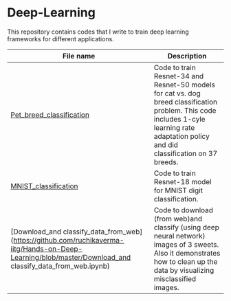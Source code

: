 # Deep-Learning
This repository contains codes that I write to train deep learning frameworks for different applications.

| **File name** |  **Description** |
| ------------- | ------------------------------------------------| 
|[Pet_breed_classification](https://github.com/ruchikaverma-iitg/Hands-on-Deep-Learning/blob/master/Pet_breed_classification.ipynb)|Code to train Resnet-34 and Resnet-50 models for cat vs. dog breed classification problem. This code includes 1-cyle learning rate adaptation policy and did classification on 37 breeds.|
|[MNIST_classification](https://github.com/ruchikaverma-iitg/Hands-on-Deep-Learning/blob/master/MNIST_classification.ipynb)|Code to train Resnet-18 model for MNIST digit classification.|
|[Download_and classify_data_from_web](https://github.com/ruchikaverma-iitg/Hands-on-Deep-Learning/blob/master/Download_and classify_data_from_web.ipynb)|Code to download (from web)and classify (using deep neural network) images of 3 sweets. Also it demonstrates how to clean up the data by visualizing misclassified images.|
